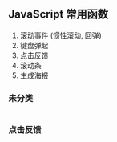 ## JavaScript 常用函数

1. 滚动事件 (惯性滚动, 回弹)
2. 键盘弹起
3. 点击反馈
4. 滚动条
5. 生成海报

### 未分类
```js

```

### 点击反馈
```js


```

